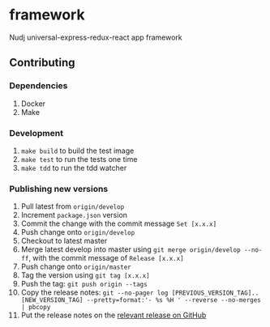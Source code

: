 # framework

Nudj universal-express-redux-react app framework

## Contributing

### Dependencies

1. Docker
1. Make

### Development

1. `make build` to build the test image
1. `make test` to run the tests one time
1. `make tdd` to run the tdd watcher

### Publishing new versions

1. Pull latest from `origin/develop`
2. Increment `package.json` version
3. Commit the change with the commit message `Set [x.x.x]`
4. Push change onto `origin/develop`
5. Checkout to latest master
6. Merge latest develop into master using `git merge origin/develop --no-ff`, with the commit message of `Release [x.x.x]`
7. Push change onto `origin/master`
8. Tag the version using `git tag [x.x.x]`
9. Push the tag: `git push origin --tags`
10. Copy the release notes: `git --no-pager log [PREVIOUS_VERSION_TAG]..[NEW_VERSION_TAG] --pretty=format:'- %s %H ' --reverse --no-merges | pbcopy`
11. Put the release notes on the [relevant release on GitHub](https://github.com/nudj/framework/releases)
